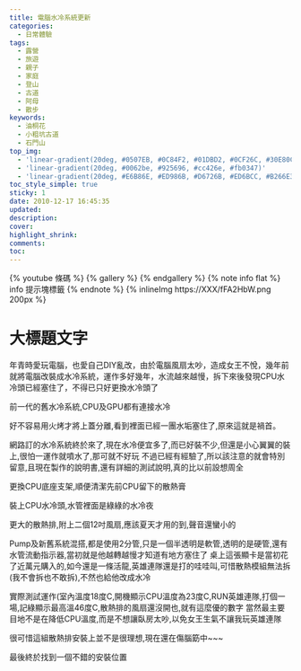 ```yaml
---
title: 電腦水冷系統更新
categories:
  - 日常體驗
tags:
  - 露營
  - 旅遊
  - 親子
  - 家庭
  - 登山
  - 古道
  - 阿母
  - 散步
keywords:
  - 油桐花
  - 小粗坑古道
  - 石門山
top_img:
  - 'linear-gradient(20deg, #0507EB, #0C84F2, #01DBD2, #0CF26C, #30E80C)'
  - 'linear-gradient(20deg, #0062be, #925696, #cc426e, #fb0347)'
  - 'linear-gradient(20deg, #E6B86E, #ED986B, #D6726B, #ED6BCC, #B266E3)'
toc_style_simple: true
sticky: 1
date: 2010-12-17 16:45:35
updated:
description:
cover:
highlight_shrink:
comments:
toc:
---
```


{% youtube 條碼 %}
{% gallery %}
{% endgallery %}
{% note info flat %}
info 提示塊標籤
{% endnote %}
{% inlineImg https://XXX/fFA2HbW.png 200px %}

# 大標題文字

年青時愛玩電腦，也愛自己DIY亂改，由於電腦風扇太吵，造成女王不悅，幾年前就將電腦改裝成水冷系統，運作多好幾年，水流越來越慢，拆下來後發現CPU水冷頭已經塞住了，不得已只好更換水冷頭了


前一代的舊水冷系統,CPU及GPU都有連接水冷



好不容易用火烤才將上蓋分離,看到裡面已經一團水垢塞住了,原來這就是禍首。



網路訂的水冷系統終於來了,現在水冷便宜多了,而已好裝不少,但還是小心翼翼的裝上,很怕一運作就噴水了,那可就不好玩
不過已經有經驗了,所以該注意的就會特別留意,且現在製作的說明書,還有詳細的測試說明,真的比以前設想周全

更換CPU底座支架,順便清潔先前CPU留下的散熱膏



裝上CPU水冷頭,水管裡面是綠綠的水冷夜



更大的散熱排,附上二個12吋風扇,應該夏天才用的到,聲音還蠻小的



Pump及新舊系統混搭,都是使用2分管,只是一個半透明是軟管,透明的是硬管,還有水管流動指示器,當初就是他越轉越慢才知道有地方塞住了
桌上這張顯卡是當初花了近萬元購入的,如今還是一條活龍,英雄連隊還是打的哇哇叫,可惜散熱模組無法拆(我不會拆也不敢拆),不然也給他改成水冷



實際測試運作(室內溫度18度C,開機顯示CPU溫度為23度C,RUN英雄連隊,打個一場,記綠顯示最高溫46度C,散熱排的風扇還沒開也,就有這麼優的數字
當然最主要目地不是在降低CPU溫度,而是不想讓臥房太吵,以免女王生氣不讓我玩英雄連隊



很可惜這組散熱排安裝上並不是很理想,現在還在傷腦筯中~~~


最後終於找到一個不錯的安裝位置